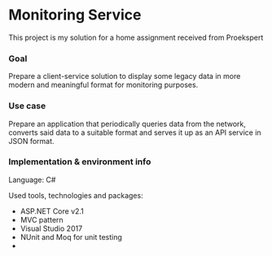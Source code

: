 <h1>Monitoring Service</h1>
<p>This project is my solution for a home assignment received from Proekspert</p>
<h3>Goal</h3>
<p>Prepare a client-service solution to display some legacy data in more modern and meaningful format for monitoring purposes.</p>
<h3>Use case</h3>
<p>Prepare an application that periodically queries data from the network, converts said data to a suitable format and serves it up as an API service in JSON format.</p>
<p></p>
<h3>Implementation & environment info</h3>
<p>Language: C#</p>
<p>Used tools, technologies and packages:</p>
<ul>
  <li>ASP.NET Core v2.1</li>
  <li>MVC pattern</li>
  <li>Visual Studio 2017</li>
  <li>NUnit and Moq for unit testing</li>
  <li></li>
</ul>
